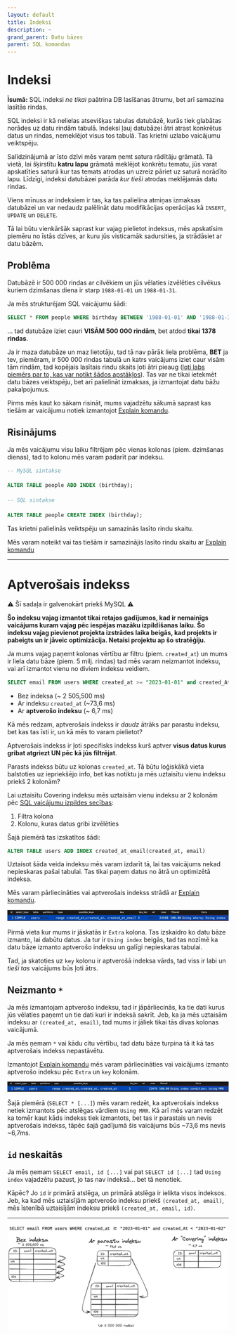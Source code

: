 ```yaml
---
layout: default
title: Indeksi
description: ~
grand_parent: Datu bāzes
parent: SQL komandas
---
```


# Indeksi

**Īsumā:** SQL indeksi *ne tikai* paātrina DB lasīšanas ātrumu, bet arī samazina lasītās rindas.

SQL indeksi ir kā nelielas atsevišķas tabulas datubāzē, kurās tiek glabātas norādes uz datu rindām tabulā. Indeksi ļauj datubāzei ātri atrast konkrētus datus un rindas, nemeklējot visus tos tabulā. Tas krietni uzlabo vaicājumu veiktspēju.

Salīdzinājumā ar īsto dzīvi mēs varam ņemt satura rādītāju grāmatā. Tā vietā, lai šķirstītu **katru lapu** grāmatā meklējot konkrētu tematu, jūs varat apskatīties saturā kur tas temats atrodas un uzreiz pāriet uz saturā norādīto lapu. Līdzīgi, indeksi datubāzei parāda *kur tieši* atrodas meklējamās datu rindas.

Viens mīnuss ar indeksiem ir tas, ka tas palielina atmiņas izmaksas datubāzei un var nedaudz palēlināt datu modifikācijas operācijas kā `INSERT`, `UPDATE` un `DELETE`.

Tā lai būtu vienkāršāk saprast kur vajag pielietot indeksus, mēs apskatīsim piemēru no īstās dzīves, ar kuru jūs visticamāk sadursities, ja strādāsiet ar datu bāzēm.

## Problēma

Datubāzē ir 500 000 rindas ar cilvēkiem un jūs vēlaties izvēlēties cilvēkus kuriem dzimšanas diena ir starp `1988-01-01` un `1988-01-31`.

Ja mēs strukturējam SQL vaicājumu šādi:

```sql
SELECT * FROM people WHERE birthday BETWEEN '1988-01-01' AND '1988-01-31';
```

... tad datubāze iziet cauri **VISĀM 500 000 rindām**, bet atdod **tikai 1378 rindas**.

Ja ir maza datubāze un maz lietotāju, tad tā nav pārāk liela problēma, **BET** ja tev, piemēram, ir 500 000 rindas tabulā un katrs vaicājums iziet caur visām tām rindām, tad kopējais lasītais rindu skaits ļoti ātri pieaug ([ļoti labs piemērs par to, kas var notikt šādos apstākļos](https://twitter.com/d4m1n/status/1723800194460856338)). Tas var ne tikai ietekmēt datu bāzes veiktspēju, bet arī palielināt izmaksas, ja izmantojat datu bāžu pakalpojumus.

Pirms mēs kaut ko sākam risināt, mums vajadzētu sākumā saprast kas tiešām ar vaicājumu notiek izmantojot [Explain komandu](/db/komandas/explain).

## Risinājums

Ja mēs vaicājumu visu laiku filtrējam pēc vienas kolonas (piem. dzimšanas dienas), tad to kolonu mēs varam padarīt par indeksu.

```sql
-- MySQL sintakse

ALTER TABLE people ADD INDEX (birthday);

-- SQL sintakse

ALTER TABLE people CREATE INDEX (birthday);
```

Tas krietni palielinās veiktspēju un samazinās lasīto rindu skaitu.

Mēs varam noteikt vai tas tiešām ir samazinājis lasīto rindu skaitu ar [Explain komandu](/db/komandas/explain)

---

# Aptverošais indekss

⚠️ Šī sadaļa ir galvenokārt priekš MySQL ⚠️

**Šo indeksu vajag izmantot tikai retajos gadījumos, kad ir nemainīgs vaicājums kuram vajag pēc iespējas mazāku izpildīšanas laiku. Šo indeksu vajag pievienot projekta izstrādes laika beigās, kad projekts ir pabeigts un ir jāveic optimizācija. Netaisi projektu ap šo stratēģiju.**

Ja mums vajag paņemt kolonas vērtību ar filtru (piem. `created_at`) un mums ir liela datu bāze (piem. 5 milj. rindas) tad mēs varam neizmantot indeksu, vai arī izmantot vienu no diviem indeksu veidiem.

```sql
SELECT email FROM users WHERE created_at >= "2023-01-01" and created_At < "2023-01-02"
```

- Bez indeksa (~ 2 505,500 ms)
- Ar indeksu `created_at` (~73,6 ms)
- Ar **aptverošo indeksu** (~ 6,7 ms)

Kā mēs redzam, aptverošais indekss ir *daudz* ātrāks par parastu indeksu, bet kas tas īsti ir, un kā mēs to varam pielietot?

Aptverošais indekss ir ļoti specifisks indekss kurš aptver **visus datus kurus gribat atgriezt UN pēc kā jūs filtrējat**.

Parasts indekss būtu uz kolonas `created_at`. Tā būtu loģiskākā vieta balstoties uz iepriekšējo info, bet kas notiktu ja mēs uztaisītu vienu indeksu priekš 2 kolonām?

Lai uztaisītu Covering indeksu mēs uztaisām vienu indeksu ar 2 kolonām pēc [SQL vaicājumu izpildes secības](/db/seciba):
1. Filtra kolona
2. Kolonu, kuras datus gribi izvēlēties

Šajā piemērā tas izskatītos šādi:

```sql
ALTER TABLE users ADD INDEX created_at_email(created_at, email)
```

Uztaisot šāda veida indeksu mēs varam izdarīt tā, lai tas vaicājums nekad nepieskaras pašai tabulai. Tas tikai paņem datus no ātrā un optimizētā indeksa.

Mēs varam pārliecināties vai aptverošais indekss strādā ar [Explain komandu](/db/komandas/explain).

![](/assets/images/db/komandas/indeksi-explain.png)

Pirmā vieta kur mums ir jāskatās ir `Extra` kolona. Tas izskaidro ko datu bāze izmanto, lai dabūtu datus. Ja tur ir `Using index` beigās, tad tas nozīmē ka datu bāze izmanto aptverošo indeksu un galīgi nepieskaras tabulai.

Tad, ja skatoties uz `key` kolonu ir aptverošā indeksa vārds, tad viss ir labi un *tieši tas* vaicājums būs ļoti ātrs.

## Neizmanto `*`

Ja mēs izmantojam aptverošo indeksu, tad ir jāpārliecinās, ka tie dati kurus jūs vēlaties paņemt un tie dati kuri ir indeksā sakrīt. Jeb, ka ja mēs uztaisām indeksu ar `(created_at, email)`, tad mums ir jāliek tikai tās divas kolonas vaicājumā.

Ja mēs ņemam `*` vai kādu citu vērtību, tad datu bāze turpina tā it kā tas aptverošais indekss nepastāvētu.

Izmantojot [Explain komandu](/db/komandas/explain) mēs varam pārliecināties vai vaicājums izmanto aptverošo indeksu pēc `Extra` un `key` kolonām.

![](/assets/images/db/komandas/indeksi-explain-*.png)

Šajā piemērā (`SELECT * [...]`) mēs varam redzēt, ka aptverošais indekss netiek izmantots pēc atslēgas vārdiem `Using MRR`. Kā arī mēs varam redzēt ka tomēr kaut kāds indekss tiek izmantots, bet tas ir parastais un nevis aptverošais indekss, tāpēc šajā gadījumā šis vaicājums būs ~73,6 ms nevis ~6,7ms. 

## `id` neskaitās

Ja mēs ņemam `SELECT email, id [...]` vai pat `SELECT id [...]` tad `Using index` vajadzētu pazust, jo tas nav indeksā... bet tā nenotiek.

Kāpēc? Jo `id` ir primārā atslēga, un primārā atslēga ir ielikta visos indeksos. Jeb, ka kad mēs uztaisījām aptverošo indeksu priekš `(created_at, email)`, mēs īstenībā uztaisījām indeksu priekš `(created_at, email, id)`.

---

![](/assets/images/db/komandas/indeksu_zim.png)